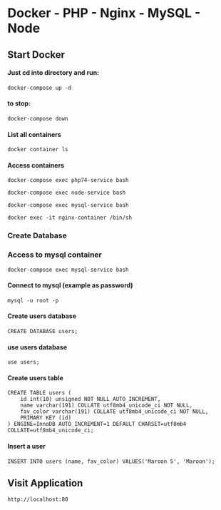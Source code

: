 # Docker - PHP - Nginx - MySQL - Node

## Start Docker
#### Just cd into directory and run:
`docker-compose up -d`

#### to stop:
`docker-compose down`

#### List all containers
`docker container ls`

#### Access containers
`docker-compose exec php74-service bash`

`docker-compose exec node-service bash`

`docker-compose exec mysql-service bash`

`docker exec -it nginx-container /bin/sh`

### Create Database

### Access to mysql container
`docker-compose exec mysql-service bash`

#### Connect to mysql (example as password)
`mysql -u root -p`

#### Create users database
`CREATE DATABASE users;`

#### use users database
`use users;`

#### Create users table
```
CREATE TABLE users (
    id int(10) unsigned NOT NULL AUTO_INCREMENT,
    name varchar(191) COLLATE utf8mb4_unicode_ci NOT NULL,
    fav_color varchar(191) COLLATE utf8mb4_unicode_ci NOT NULL,
    PRIMARY KEY (id)
) ENGINE=InnoDB AUTO_INCREMENT=1 DEFAULT CHARSET=utf8mb4 COLLATE=utf8mb4_unicode_ci;
```
#### Insert a user
`INSERT INTO users (name, fav_color) VALUES('Maroon 5', 'Maroon');`

## Visit Application
`http://localhost:80`